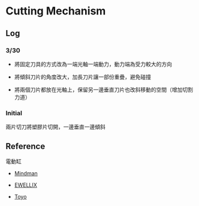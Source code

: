 # Cutting Mechanism

## Log

### 3/30

* 將固定刀具的方式改為一端光軸一端動力，動力端為受力較大的方向

* 將傾斜刀片的角度改大，加長刀片讓一部份重疊，避免碰撞
* 將兩個刀片都放在光軸上，保留另一邊垂直刀片也改斜移動的空間（增加切割力道）

### Initial

兩片切刀將塑膠片切開，一邊垂直一邊傾斜

## Reference

電動缸

* [Mindman](https://www.mindman.com.tw/webls-zh-tw/ElectricActuators.html)

* [EWELLIX](https://www.ewellix.com/en/products/linear-actuators)

* [Toyo](https://www.toyorobot.com/Product/List#CGTH)